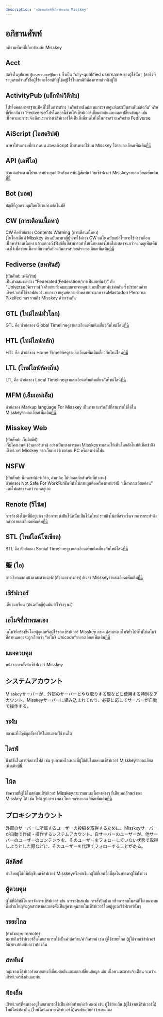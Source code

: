 ```yaml
---
description: 'อภิธานศัพท์ที่เกี่ยวข้องกับ Misskey'
---
```


# อภิธานศัพท์

อภิธานศัพท์ที่เกี่ยวข้องกับ Misskey

## Acct

สตริงในรูปแบบ `@username@host` ซึ่งเป็น fully-qualified username ของผู้ใช้นั้นๆ (สตริงที่ระบุครบถ้วนทั้งชื่อผู้ใช้และโฮสต์ที่ผู้ใช้อยู่)ใช้ในกรณีที่ต้องการกล่าวถึงผู้ใช้

## ActivityPub (แอ็กทิฟวิตีพับ)

โปรโตคอลมาตรฐานเปิดที่ใช้ในการสร้าง ‘เครือข่ายสังคมแบบกระจายศูนย์และเป็นสหพันธ์ต่อกัน’ หรือที่เรียกกันว่า ‘Fediverse’โปรโตคอลนี้ช่วยให้เซิร์ฟเวอร์เชื่อมต่อกันและแลกเปลี่ยนข้อมูล เช่น เนื้อหาและการแจ้งเตือนระหว่างเซิร์ฟเวอร์ได้เป็นสิ่งที่ขาดไม่ได้ในการสร้างเครือข่าย Fediverse

## AiScript (ไอสคริปต์)

ภาษาโปรแกรมที่ทำงานบน JavaScript ซึ่งสามารถใช้บน Misskey ได้รายละเอียดเพิ่มเติม[ที่นี่](https://aiscript-dev.github.io/)

## API (เอพีไอ)

ส่วนต่อประสานโปรแกรมประยุกต์สำหรับการมีปฏิสัมพันธ์กับเซิร์ฟเวอร์ Misskeyรายละเอียดเพิ่มเติม[ที่นี่](../../for-developers/api)

## Bot (บอต)

บัญชีที่ถูกควบคุมโดยโปรแกรมอัตโนมัติ

## CW (การเตือนเนื้อหา)

CW คือตัวย่อของ Contents Warning (การเตือนเนื้อหา)<br>
(ในไคลเอ็นต์ Misskey ต้นฉบับภาษาญี่ปุ่นจะใช้คำว่า CW แต่ในฉบับแปลไทยจะใช้คำว่าเตือนเนื้อหา/ซ่อนเนื้อหา แล้วแต่กรณี)ฟังก์ชันที่สามารถทำให้เนื้อหาของโน้ตไม่แสดงจนกว่าจะกดดูเพิ่มเติมเองใช้เพื่อซ่อนเนื้อหาที่ยาวหรือป้องกันการสปอยล์รายละเอียดเพิ่มเติม[ที่นี่](../features/note/#cw)

## Fediverse (สหพันธ์)

(ทับศัพท์: เฟดิเวิร์ส)<br>
เป็นคำผสมระหว่าง “Federated(Federation/การเป็นสหพันธ์)” กับ “Universe(จักรวาล)”เครือข่ายสังคมแบบกระจายศูนย์และเป็นสหพันธ์ต่อกัน ซึ่งประกอบด้วยเซิร์ฟเวอร์ที่ใช้ซอฟต์แวร์แบบกระจายศูนย์หลายตัวหลายประเภท เช่นMastodon Pleroma Pixelfed ฯลฯ รวมถึง Misskey ด้วยเช่นกัน

## GTL (ไทม์ไลน์ทั่วโลก)

GTL คือ ตัวย่อของ Global Timelineดูรายละเอียดเพิ่มเติมเกี่ยวกับไทม์ไลน์[ที่นี่](../features/timeline)

## HTL (ไทม์ไลน์หลัก)

HTL คือ ตัวย่อของ Home Timelineดูรายละเอียดเพิ่มเติมเกี่ยวกับไทม์ไลน์[ที่นี่](../features/timeline)

## LTL (ไทม์ไลน์ท้องถิ่น)

LTL คือ ตัวย่อของ Local Timelineดูรายละเอียดเพิ่มเติมเกี่ยวกับไทม์ไลน์[ที่นี่](../features/timeline)

## MFM (เอ็มเอฟเอ็ม)

ตัวย่อของ Markup language For Misskey เป็นภาษามาร์กอัปที่สามารถใช้ได้ใน Misskeyรายละเอียดเพิ่มเติม[ที่นี่](../features/mfm)

## Misskey Web

(ทับศัพท์: เว็บมิสคีย์)<br>
เว็บไคลเอนต์ (อินเตอร์เฟซ) อย่างเป็นทางการของ Misskeyจะแสดงให้เห็นโดยอัตโนมัติเมื่อเข้าถึงเซิร์ฟเวอร์ Misskey จากเว็บเบราว์เซอร์บน PC หรือสมาร์ทโฟน

## NSFW

(ทับศัพท์: น็อตเซฟฟอร์เวิร์ก, คำแปล: ไม่ปลอดภัยสำหรับที่ทำงาน)<br>
ตัวย่อของ Not Safe For Workฟังก์ชันที่ทำให้ภาพถูกติดเครื่องหมายว่ามี “เนื้อหาละเอียดอ่อน” และไม่แสดงจนกว่าจะกดดูเอง

## Renote (รีโน้ต)

การอ้างอิงโน้ตที่มีอยู่แล้ว หรือการแบ่งปันโน้ตนั้นเป็นโน้ตใหม่ รวมถึงโน้ตที่สร้างขึ้นจากการกระทำดังกล่าวรายละเอียดเพิ่มเติม[ที่นี่](../features/note/#renote)

## STL (ไทม์ไลน์โซเชียล)

STL คือ ตัวย่อของ Social Timelineดูรายละเอียดเพิ่มเติมเกี่ยวกับไทม์ไลน์[ที่นี่](../features/timeline)

## 藍 (ไอ)

สาวเรียกแขกหน้าตาสะสวยน่ารัก(ตัวละครทางการ)ประจำ Misskeyรายละเอียดเพิ่มเติม[ที่นี่](https://xn--931a.moe/)

## เซิร์ฟเวอร์

เดี๋ยวมาเขียน (ต้นฉบับญี่ปุ่นมันว่างี้จริงๆ นะ)

## เอโมจิที่กำหนดเอง

เอโมจิที่สร้างขึ้นโดยผู้ดูแลหรือผู้ใช้ของเซิร์ฟเวอร์ Misskey ตามแต่ละแห่งเอโมจิทั่วไปที่ไม่ใช่เอโมจิที่กำหนดเองจะถูกเรียกว่า “เอโมจิ Unicode”รายละเอียดเพิ่มเติม[ที่นี่](../features/custom-emoji)

## แผงควบคุม

หน้าจอการตั้งค่าเซิร์ฟเวอร์ Misskey

## システムアカウント

Misskeyサーバーが、外部のサーバーとやり取りする際などに使用する特別なアカウント。Misskeyサーバーに組み込まれており、必要に応じてサーバーが自動で操作する。

## ระงับ

สถานะที่บัญชีถูกตั้งค่าให้ไม่สามารถใช้งานได้

## ไดรฟ์

ฟังก์ชันในการจัดการไฟล์ เช่น รูปภาพหรือเพลงที่ผู้ใช้อัปโหลดบนเซิร์ฟเวอร์ Misskeyรายละเอียดเพิ่มเติม[ที่นี่](../features/drive)

## โน้ต

ข้อความที่ผู้ใช้โพสต์บนเซิร์ฟเวอร์ Misskeyสามารถแนบเนื้อหาต่างๆ ที่เป็นเอกลักษณ์ของ Misskey ได้ เช่น ไฟล์ รูปภาพ เพลง โพล ฯลฯรายละเอียดเพิ่มเติม[ที่นี่](../features/note)

## プロキシアカウント

外部のサーバーに所属するユーザーの投稿を取得するために、Misskeyサーバーが自動で作成・操作するシステムアカウント。自サーバーのユーザーが、他サーバーのユーザーのコンテンツを、そのユーザーをフォローしていない状態で取得しようとした際などに、そのユーザーを代理でフォローすることがある。

## มิสคิสต์

คำเรียกผู้ใช้ที่มีบัญชีบนเซิร์ฟเวอร์ Misskeyหรือคำเรียกผู้ใช้ที่เฮฟวี่ย์ที่สุดในบรรดาผู้ใช้ทั้งปวง

## ผู้ควบคุม

ผู้ใช้ที่มีสิทธิ์ในการจัดการเซิร์ฟเวอร์ เช่น การระงับสแปม การสั่งปิดปาก หรือการลบโพสต์ที่ไม่เหมาะสมซึ่งส่วนใหญ่จะถูกสรรหาและแต่งตั้งเป็นผู้ควบคุมภายในเซิร์ฟเวอร์โดยผู้ดูแลเซิร์ฟเวอร์นั้นๆ

## ระยะไกล

(คำอังกฤษ: remote)<br> หมายถึงเซิร์ฟเวอร์อื่นโดยสามารถใช้เป็นคำต่อท้าย/คําวิเศษณ์ เช่น ผู้ใช้ระยะไกล (ผู้ใช้จากเซิร์ฟเวอร์อื่น)ตรงข้ามกับคำว่าท้องถิ่น

## สหพันธ์

กลุ่มของเซิร์ฟเวอร์หลายแห่งที่เชื่อมต่อกันและแลกเปลี่ยนข้อมูล เช่น เนื้อหาและการแจ้งเตือน ระหว่างเซิร์ฟเวอร์ซึ่งกันและกัน

## ท้องถิ่น

เซิร์ฟเวอร์ที่ตนเองอยู่โดยสามารถใช้เป็นคำต่อท้าย/คําวิเศษณ์ เช่น ผู้ใช้ท้องถิ่น (ผู้ใช้จากเซิร์ฟเวอร์นี้) ไทม์ไลน์ท้องถิ่น (ไทม์ไลน์เฉพาะเซิร์ฟเวอร์นี้)ตรงข้ามกับคำว่าระยะไกล
